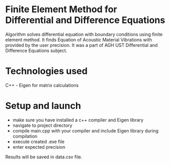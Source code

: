 Finite Element Method for Differential and Difference Equations
================================================

Algorithm solves differential equation with boundary conditions using finite element method. It finds Equation of Acoustic Material Vibrations with provided by the user precision. 
It was a part of AGH UST Differential and Difference Equations subject.


Technologies used
================================================
C++ - Eigen for matrix calculations

Setup and launch
================================================
<ul>
    <li>make sure you have installed a c++ compiler and Eigen library</li>
    <li>navigate to project directory</li>
    <li>compile main.cpp with your compiler and include Eigen library during compilation</li>
    <li>execute created  .exe file</li>
    <li>enter expected precision</li>
</ul>
Results will be saved in data.csv file.





